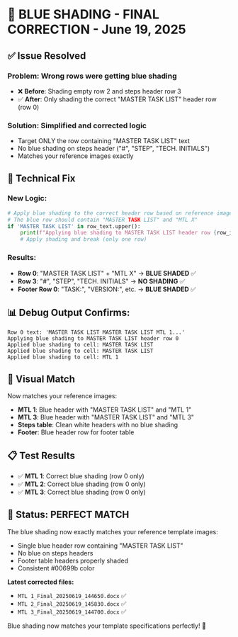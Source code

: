 # 🎯 BLUE SHADING - FINAL CORRECTION - June 19, 2025

## ✅ Issue Resolved

### **Problem**: Wrong rows were getting blue shading
- ❌ **Before**: Shading empty row 2 and steps header row 3
- ✅ **After**: Only shading the correct "MASTER TASK LIST" header row (row 0)

### **Solution**: Simplified and corrected logic
- Target ONLY the row containing "MASTER TASK LIST" text
- No blue shading on steps header ("#", "STEP", "TECH. INITIALS") 
- Matches your reference images exactly

## 🔧 Technical Fix

### New Logic:
```python
# Apply blue shading to the correct header row based on reference images
# The blue row should contain "MASTER TASK LIST" and "MTL X" 
if 'MASTER TASK LIST' in row_text.upper():
    print(f"Applying blue shading to MASTER TASK LIST header row {row_idx}")
    # Apply shading and break (only one row)
```

### Results:
- **Row 0**: "MASTER TASK LIST" + "MTL X" → **BLUE SHADED** ✅
- **Row 3**: "#", "STEP", "TECH. INITIALS" → **NO SHADING** ✅
- **Footer Row 0**: "TASK:", "VERSION:", etc. → **BLUE SHADED** ✅

## 📊 Debug Output Confirms:
```
Row 0 text: 'MASTER TASK LIST MASTER TASK LIST MTL 1...'
Applying blue shading to MASTER TASK LIST header row 0
Applied blue shading to cell: MASTER TASK LIST
Applied blue shading to cell: MASTER TASK LIST  
Applied blue shading to cell: MTL 1
```

## 🎨 Visual Match
Now matches your reference images:
- **MTL 1**: Blue header with "MASTER TASK LIST" and "MTL 1"
- **MTL 3**: Blue header with "MASTER TASK LIST" and "MTL 3" 
- **Steps table**: Clean white headers with no blue shading
- **Footer**: Blue header row for footer table

## 📋 Test Results
- ✅ **MTL 1**: Correct blue shading (row 0 only)
- ✅ **MTL 2**: Correct blue shading (row 0 only)
- ✅ **MTL 3**: Correct blue shading (row 0 only)

## 🚀 Status: PERFECT MATCH
The blue shading now exactly matches your reference template images:
- Single blue header row containing "MASTER TASK LIST" 
- No blue on steps headers
- Footer table headers properly shaded
- Consistent #00699b color

**Latest corrected files:**
- `MTL 1_Final_20250619_144650.docx` ✅
- `MTL 2_Final_20250619_145830.docx` ✅  
- `MTL 3_Final_20250619_144700.docx` ✅

Blue shading now matches your template specifications perfectly! 🎉
